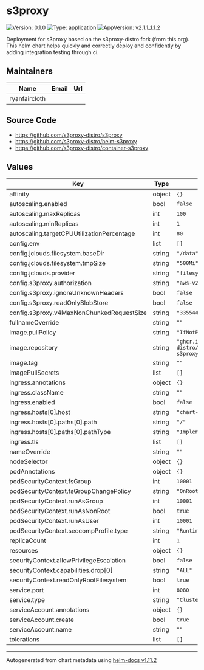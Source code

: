 # s3proxy

![Version: 0.1.0](https://img.shields.io/badge/Version-0.1.0-informational?style=flat-square) ![Type: application](https://img.shields.io/badge/Type-application-informational?style=flat-square) ![AppVersion: v2.1.1_1.1.2](https://img.shields.io/badge/AppVersion-v2.1.1_1.1.2-informational?style=flat-square)

Deployment for s3proxy based on the s3proxy-distro fork (from this org). This helm chart helps quickly and correctly
deploy and confidently by adding integration testing through ci.

## Maintainers

| Name | Email | Url |
| ---- | ------ | --- |
| ryanfaircloth |  |  |

## Source Code

* <https://github.com/s3proxy-distro/s3proxy>
* <https://github.com/s3proxy-distro/helm-s3proxy>
* <https://github.com/s3proxy-distro/container-s3proxy>

## Values

| Key | Type | Default | Description |
|-----|------|---------|-------------|
| affinity | object | `{}` |  |
| autoscaling.enabled | bool | `false` |  |
| autoscaling.maxReplicas | int | `100` |  |
| autoscaling.minReplicas | int | `1` |  |
| autoscaling.targetCPUUtilizationPercentage | int | `80` |  |
| config.env | list | `[]` |  |
| config.jclouds.filesystem.baseDir | string | `"/data"` |  |
| config.jclouds.filesystem.tmpSize | string | `"500Mi"` |  |
| config.jclouds.provider | string | `"filesystem"` |  |
| config.s3proxy.authorization | string | `"aws-v2-or-v4"` |  |
| config.s3proxy.ignoreUnknownHeaders | bool | `false` |  |
| config.s3proxy.readOnlyBlobStore | bool | `false` |  |
| config.s3proxy.v4MaxNonChunkedRequestSize | string | `"33554432"` |  |
| fullnameOverride | string | `""` |  |
| image.pullPolicy | string | `"IfNotPresent"` |  |
| image.repository | string | `"ghcr.io/s3proxy-distro/containers/container-s3proxy-eclipse-temurin-11"` |  |
| image.tag | string | `""` |  |
| imagePullSecrets | list | `[]` |  |
| ingress.annotations | object | `{}` |  |
| ingress.className | string | `""` |  |
| ingress.enabled | bool | `false` |  |
| ingress.hosts[0].host | string | `"chart-example.local"` |  |
| ingress.hosts[0].paths[0].path | string | `"/"` |  |
| ingress.hosts[0].paths[0].pathType | string | `"ImplementationSpecific"` |  |
| ingress.tls | list | `[]` |  |
| nameOverride | string | `""` |  |
| nodeSelector | object | `{}` |  |
| podAnnotations | object | `{}` |  |
| podSecurityContext.fsGroup | int | `10001` |  |
| podSecurityContext.fsGroupChangePolicy | string | `"OnRootMismatch"` |  |
| podSecurityContext.runAsGroup | int | `10001` |  |
| podSecurityContext.runAsNonRoot | bool | `true` |  |
| podSecurityContext.runAsUser | int | `10001` |  |
| podSecurityContext.seccompProfile.type | string | `"RuntimeDefault"` |  |
| replicaCount | int | `1` |  |
| resources | object | `{}` |  |
| securityContext.allowPrivilegeEscalation | bool | `false` |  |
| securityContext.capabilities.drop[0] | string | `"ALL"` |  |
| securityContext.readOnlyRootFilesystem | bool | `true` |  |
| service.port | int | `8080` |  |
| service.type | string | `"ClusterIP"` |  |
| serviceAccount.annotations | object | `{}` |  |
| serviceAccount.create | bool | `true` |  |
| serviceAccount.name | string | `""` |  |
| tolerations | list | `[]` |  |

----------------------------------------------
Autogenerated from chart metadata using [helm-docs v1.11.2](https://github.com/norwoodj/helm-docs/releases/v1.11.2)
